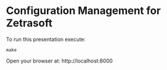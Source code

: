 Configuration Management for Zetrasoft
=======================
  
To run this presentation execute:

```
make
```

Open your browser at: http://localhost:8000 